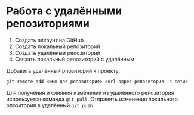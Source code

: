 # Работа с удалёнными репозиториями

1. Создать аккаунт на GitHub
2. Создать локальный репозиторий
3. Создать удалённый репозиторий
4. Связать локальный репозиторий с удалённым

Добавить удалённый рпозиторий к проекту:
```
git remote add <имя для репозитория> <url-адрес репозитория  в сети>
```
Для получения и слияния изменений из удалённого репозитория используется команда `git pull`.
Отправить изменения локального рпозитория в удалённый `git push`
